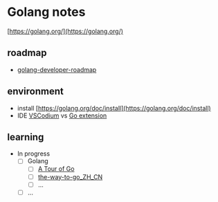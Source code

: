 # Golang notes

[https://golang.org/](https://golang.org/)

## roadmap

* [golang-developer-roadmap](https://github.com/Alikhll/golang-developer-roadmap)

## environment

* install
  [https://golang.org/doc/install](https://golang.org/doc/install)
* IDE
  [VSCodium](https://github.com/VSCodium/vscodium) vs [Go extension](https://marketplace.visualstudio.com/items?itemName=golang.go)

## learning

* In progress
  * [ ] Golang
    * [ ] [A Tour of Go](https://tour.go-zh.org/welcome/1)
    * [ ] [the-way-to-go_ZH_CN](https://github.com/unknwon/the-way-to-go_ZH_CN)
    * [ ] ...
  * [ ] ...
